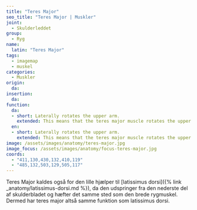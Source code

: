 ```yaml
---
title: "Teres Major"
seo_title: "Teres Major | Muskler"
joint:
  - Skulderleddet
group:
  - Ryg
name:
  latin: "Teres Major"
tags:
  - imagemap
  - muskel
categories:
  - Muskler
origin: 
  da: 
insertion: 
  da: 
function:
  da:
  - short: Laterally rotates the upper arm.
    extended: This means that the teres major muscle rotates the upper arm outward around the axis of the bone (i.e. it rotates the upper arm away from the vertical midline of the body).
  en:
  - short: Laterally rotates the upper arm.
    extended: This means that the teres major muscle rotates the upper arm outward around the axis of the bone (i.e. it rotates the upper arm away from the vertical midline of the body).
image: /assets/images/anatomy/teres-major.jpg
image_focus: /assets/images/anatomy/focus-teres-major.jpg
coords:
  - "411,130,430,132,410,119"
  - "485,132,503,129,505,117"
---
```


Teres Major kaldes også for den lille hjælper til [latissimus dorsi]({% link _anatomy/latissimus-dorsi.md %}), da den udspringer fra den nederste del af skulderbladet og hæfter det samme sted som den brede rygmuskel. Dermed har teres major altså samme funktion som latissimus dorsi.
